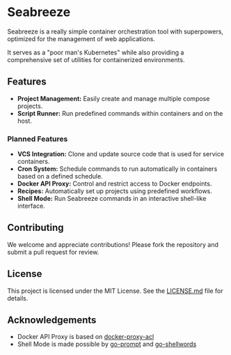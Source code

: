 # Seabreeze

Seabreeze is a really simple container orchestration tool with superpowers, optimized for the management of web applications.

It serves as a "poor man's Kubernetes" while also providing a comprehensive set of utilities for containerized environments.

## Features

- **Project Management:** Easily create and manage multiple compose projects.
- **Script Runner:** Run predefined commands within containers and on the host.

### Planned Features

- **VCS Integration:** Clone and update source code that is used for service containers.
- **Cron System:** Schedule commands to run automatically in containers based on a defined schedule.
- **Docker API Proxy:** Control and restrict access to Docker endpoints.
- **Recipes:** Automatically set up projects using predefined workflows.
- **Shell Mode:** Run Seabreeze commands in an interactive shell-like interface.

## Contributing

We welcome and appreciate contributions! Please fork the repository and submit a pull request for review.

## License

This project is licensed under the MIT License. See the [LICENSE.md](LICENSE.md) file for details.

## Acknowledgements

- Docker API Proxy is based on [docker-proxy-acl](https://github.com/titpetric/docker-proxy-acl)
- Shell Mode is made possible by [go-prompt](https://github.com/c-bata/go-prompt) and [go-shellwords](https://github.com/mattn/go-shellwords)
